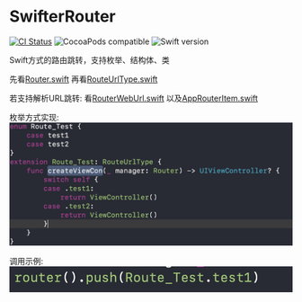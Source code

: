 # SwifterRouter

[![CI Status](https://travis-ci.com/Z-JaDe/SwifterRouter.svg?branch=master)](https://travis-ci.com/Z-JaDe/SwifterRouter)
![CocoaPods compatible](https://img.shields.io/badge/CocoaPods-compatible-4BC51D.svg?style=flat)
![Swift version](https://img.shields.io/badge/swift-5.0-orange.svg)

Swift方式的路由跳转，支持枚举、结构体、类

先看[Router.swift](/Sources/Router.swift)
再看[RouteUrlType.swift](/Sources/RouteUrlType.swift)

若支持解析URL跳转:
看[RouterWebUrl.swift](/Sources/Web/RouterWebUrl.swift)
以及[AppRouterItem.swift](/Sources/Web/RouterWebUrl.swift)


枚举方式实现:
![枚举方式实现](/资源/枚举方式实现.png "实现示例")

调用示例:
![调用示例](/资源/调用.png "调用示例")
